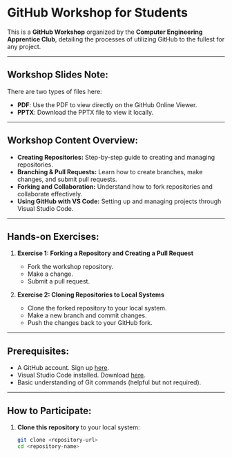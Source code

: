 # GitHub Workshop for Students  
This is a **GitHub Workshop** organized by the **Computer Engineering Apprentice Club**, detailing the processes of utilizing GitHub to the fullest for any project.  

---

## Workshop Slides Note:
There are two types of files here:  
- **PDF**: Use the PDF to view directly on the GitHub Online Viewer.  
- **PPTX**: Download the PPTX file to view it locally.  

---

## Workshop Content Overview:
- **Creating Repositories:** Step-by-step guide to creating and managing repositories.
- **Branching & Pull Requests:** Learn how to create branches, make changes, and submit pull requests.
- **Forking and Collaboration:** Understand how to fork repositories and collaborate effectively.
- **Using GitHub with VS Code:** Setting up and managing projects through Visual Studio Code.

---

## Hands-on Exercises:
1. **Exercise 1: Forking a Repository and Creating a Pull Request**  
   - Fork the workshop repository.
   - Make a change.
   - Submit a pull request.

2. **Exercise 2: Cloning Repositories to Local Systems**  
   - Clone the forked repository to your local system.
   - Make a new branch and commit changes.
   - Push the changes back to your GitHub fork.

---

## Prerequisites:
- A GitHub account. Sign up [here](https://github.com/join).
- Visual Studio Code installed. Download [here](https://code.visualstudio.com/).
- Basic understanding of Git commands (helpful but not required).

---

## How to Participate:
1. **Clone this repository** to your local system:
   ```bash
   git clone <repository-url>
   cd <repository-name>
